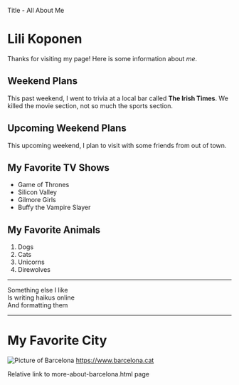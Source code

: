 Title - All About Me

# Lili Koponen
Thanks for visiting my page! Here is some information about *me*.

## Weekend Plans
This past weekend, I went to trivia at a local bar called **The Irish Times**. We killed the movie section, not so much the sports section.

## Upcoming Weekend Plans
This upcoming weekend, I plan to visit with some friends from out of town.

## My Favorite TV Shows
- Game of Thrones
- Silicon Valley
- Gilmore Girls
- Buffy the Vampire Slayer

## My Favorite Animals
1. Dogs
2. Cats
3. Unicorns
4. Direwolves

---
Something else I like  
Is writing haikus online  
And formatting them

---

# My Favorite City
![Picture of Barcelona](https://i.ytimg.com/vi/k6V6bSdj2VQ/maxresdefault.jpg)
https://www.barcelona.cat  

Relative link to more-about-barcelona.html page
